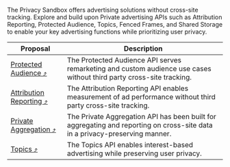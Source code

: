 The Privacy Sandbox offers advertising solutions without cross-site tracking. Explore and build upon Private advertising APIs such as Attribution Reporting, Protected Audience, Topics, Fenced Frames, and Shared Storage to enable your key advertising functions while prioritizing user privacy.

| Proposal                                                                                                     | Description                                                                                                                            |
| ------------------------------------------------------------------------------------------------------------ | -------------------------------------------------------------------------------------------------------------------------------------- |
| [Protected Audience &#10548;](https://developers.google.com/privacy-sandbox/relevance/protected-audience)             | The Protected Audience API serves remarketing and custom audience use cases without third party cross-site tracking.                   |
| [Attribution Reporting &#10548;](https://developers.google.com/privacy-sandbox/relevance/attribution-reporting)       | The Attribution Reporting API enables measurement of ad performance without third party cross-site tracking.                           |
| [Private Aggregation &#10548;](https://developers.google.com/privacy-sandbox/private-advertising/private-aggregation) | The Private Aggregation API has been built for aggregating and reporting on cross-site data in a privacy-preserving manner.            |
| [Topics &#10548;](https://developers.google.com/privacy-sandbox/relevance/topics)                                     | The Topics API enables interest-based advertising while preserving user privacy.                                                       |
